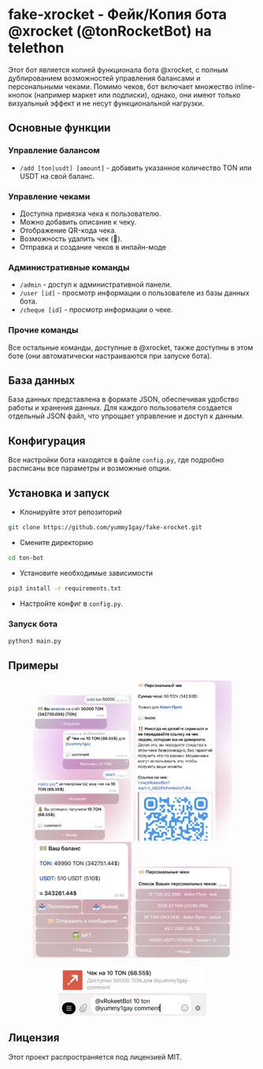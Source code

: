 # fake-xrocket - Фейк/Копия бота @xrocket (@tonRocketBot) на telethon

Этот бот является копией функционала бота @xrocket, с полным дублированием возможностей управления балансами и персональными чеками. Помимо чеков, бот включает множество inline-кнопок (например маркет или подписки), однако, они имеют только визуальный эффект и не несут функциональной нагрузки.

## Основные функции

### Управление балансом
- `/add [ton|usdt] [amount]` - добавить указанное количество TON или USDT на свой баланс.

### Управление чеками
- Доступна привязка чека к пользователю.
- Можно добавить описание к чеку.
- Отображение QR-кода чека.
- Возможность удалить чек (🤯).
- Отправка и создание чеков в инлайн-моде

### Административные команды
- `/admin` - доступ к административной панели.
- `/user [id]` - просмотр информации о пользователе из базы данных бота.
- `/cheque [id]` - просмотр информации о чеке.

### Прочие команды
Все остальные команды, доступные в @xrocket, также доступны в этом боте (они автоматически настраиваются при запуске бота).

## База данных
База данных представлена в формате JSON, обеспечивая удобство работы и хранения данных. Для каждого пользователя создается отдельный JSON файл, что упрощает управление и доступ к данным.

## Конфигурация
Все настройки бота находятся в файле `config.py`, где подробно расписаны все параметры и возможные опции.

## Установка и запуск

- Клонируйте этот репозиторий
```sh
git clone https://github.com/yummy1gay/fake-xrocket.git
```
- Смените директорию
```sh 
cd ton-bot
```
- Установите необходимые зависимости
```sh
pip3 install -r requirements.txt
```
- Настройте конфиг в `config.py`.

### Запуск бота
```sh 
python3 main.py
```

## Примеры
<p align="center">
  <img src="https://github.com/yummy1gay/fake-xrocket/blob/main/images/1.PNG" width="200">
  <img src="https://github.com/yummy1gay/fake-xrocket/blob/main/images/2.PNG" width="200">
  <img src="https://github.com/yummy1gay/fake-xrocket/blob/main/images/3.PNG" width="200">
  <img src="https://github.com/yummy1gay/fake-xrocket/blob/main/images/4.PNG" width="200">
</p>

<p align="center">
  <img src="https://github.com/yummy1gay/fake-xrocket/blob/main/images/5.PNG" width="300">
</p>

## Лицензия
Этот проект распространяется под лицензией MIT.

